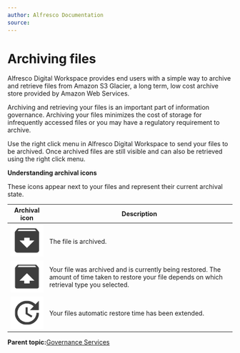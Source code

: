 ```yaml
---
author: Alfresco Documentation
source: 
---
```


# Archiving files

Alfresco Digital Workspace provides end users with a simple way to archive and retrieve files from Amazon S3 Glacier, a long term, low cost archive store provided by Amazon Web Services.

Archiving and retrieving your files is an important part of information governance. Archiving your files minimizes the cost of storage for infrequently accessed files or you may have a regulatory requirement to archive.

Use the right click menu in Alfresco Digital Workspace to send your files to be archived. Once archived files are still visible and can also be retrieved using the right click menu.

**Understanding archival icons**

These icons appear next to your files and represent their current archival state.

|Archival icon|Description|
|-------------|-----------|
|![](../images/ic-baseline-archive-action.png)|The file is archived.|
|![](../images/restore-from-archive-action.png)|Your file was archived and is currently being restored. The amount of time taken to restore your file depends on which retrieval type you selected.|
|![](../images/ic-extended-restore-time.png)|Your files automatic restore time has been extended.|

**Parent topic:**[Governance Services](../concepts/governance-adw.md)

